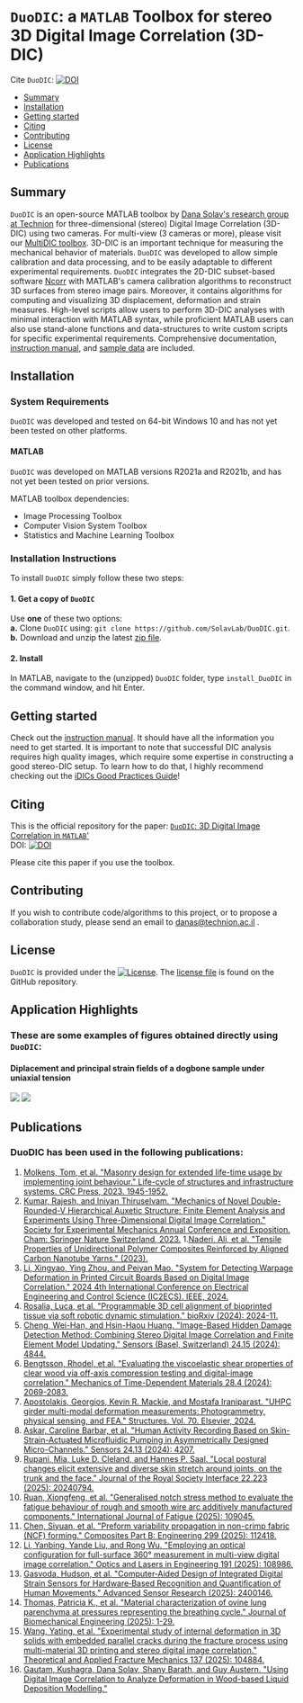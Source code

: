 # `DuoDIC`: a `MATLAB` Toolbox for stereo 3D Digital Image Correlation (3D-DIC)  

Cite `DuoDIC`: [![DOI](https://joss.theoj.org/papers/10.21105/joss.04279/status.svg)](https://doi.org/10.21105/joss.04279)

- [Summary](#summary)  
- [Installation](#installation)  
- [Getting started](#getting-started)
- [Citing](#citing)
- [Contributing](#contributing)  
- [License](#license)  
- [Application Highlights](#application-highlights)
- [Publications](#publications)


## Summary
`DuoDIC` is an open-source MATLAB toolbox by [Dana Solav's research group at Technion](https://www.solavlab.com/) for three-dimensional (stereo) Digital Image Correlation (3D-DIC) using two cameras. For multi-view (3 cameras or more), please visit our [MultiDIC toolbox](https://github.com/MultiDIC/MultiDIC). 3D-DIC is an important technique for measuring the mechanical behavior of materials. `DuoDIC` was developed to allow simple calibration and data processing, and to be easily adaptable to different experimental requirements. `DuoDIC` integrates the 2D-DIC subset-based software [Ncorr](https://www.github.com/justinblaber/ncorr_2D_matlab) with MATLAB's camera calibration algorithms to reconstruct 3D surfaces from stereo image pairs. Moreover, it contains algorithms for computing and visualizing 3D displacement, deformation and strain measures. High-level scripts allow users to perform 3D-DIC analyses with minimal interaction with MATLAB syntax, while proficient MATLAB users can also use stand-alone functions and data-structures to write custom scripts for specific experimental requirements. Comprehensive documentation, [instruction manual](https://github.com/SolavLab/DuoDIC/blob/master/docs/instructions/DuoDIC_v_1_1_0_instruction_manual.pdf), and [sample data](https://github.com/SolavLab/DuoDIC/tree/master/sample_data) are included.

## Installation  
### System Requirements
`DuoDIC` was developed and tested on 64-bit Windows 10 and has not yet been tested on other platforms.        
#### MATLAB
`DuoDIC` was developed on MATLAB versions R2021a and R2021b, and has not yet been tested on prior versions.  

MATLAB toolbox dependencies:
* Image Processing Toolbox
* Computer Vision System Toolbox
* Statistics and Machine Learning Toolbox

### Installation Instructions
To install `DuoDIC` simply follow these two steps:
#### 1. Get a copy of `DuoDIC`
Use **one** of these two options:  
**a.** Clone `DuoDIC` using: `git clone https://github.com/SolavLab/DuoDIC.git`.    
**b.** Download and unzip the latest [zip file](https://github.com/SolavLab/DuoDIC/archive/refs/heads/main.zip).   

#### 2. Install
In MATLAB, navigate to the (unzipped) `DuoDIC` folder, type `install_DuoDIC` in the command window, and hit Enter.

## Getting started
Check out the [instruction manual](docs/instructions/DuoDIC_instruction_manual_1_1_0.pdf). It should have all the information you need to get started.
It is important to note that successful DIC analysis requires high quality images, which require some expertise in constructing a good stereo-DIC setup. To learn how to do that, I highly recommend checking out the [iDICs Good Practices Guide](https://idics.org/guide/)!

## Citing  
This is the official repository for the paper:
[`DuoDIC`: 3D Digital Image Correlation in `MATLAB`'](https://joss.theoj.org/papers/10.21105/joss.04279)   
DOI: [![DOI](https://joss.theoj.org/papers/10.21105/joss.04279/status.svg)](https://doi.org/10.21105/joss.04279)

Please cite this paper if you use the toolbox.

## Contributing
If you wish to contribute code/algorithms to this project, or to propose a collaboration study, please send an email to danas@technion.ac.il .

## License <a name="License"></a>
`DuoDIC` is provided under the [![License](https://img.shields.io/badge/License-Apache_2.0-blue.svg)](https://opensource.org/licenses/Apache-2.0). The [license file](https://github.com/SolavLab/DuoDIC/blob/main/LICENSE.txt) is found on the GitHub repository.

## Application Highlights
### These are some examples of figures obtained directly using `DuoDIC`:
#### Diplacement and principal strain fields of a dogbone sample under uniaxial tension
<img src="docs/img/disp_img.gif">     
<img src="docs/img/strains.gif">   

## Publications
### DuoDIC has been used in the following publications:
1. [Molkens, Tom, et al. "Masonry design for extended life-time usage by implementing joint behaviour." Life-cycle of structures and infrastructure systems. CRC Press, 2023. 1945-1952.](https://www.taylorfrancis.com/chapters/oa-edit/10.1201/9781003323020-238/masonry-design-extended-life-time-usage-implementing-joint-behaviour-molkens-smits-van-hout-meuleman)
1. [Kumar, Rajesh, and Iniyan Thiruselvam. "Mechanics of Novel Double-Rounded-V Hierarchical Auxetic Structure: Finite Element Analysis and Experiments Using Three-Dimensional Digital Image Correlation." Society for Experimental Mechanics Annual Conference and Exposition. Cham: Springer Nature Switzerland, 2023.](https://doi.org/10.1007/978-3-031-50474-7_5)
1.[Naderi, Ali, et al. "Tensile Properties of Unidirectional Polymer Composites Reinforced by Aligned Carbon Nanotube Yarns." (2023).](https://www.researchgate.net/profile/Yeqing-Wang-3/publication/374119489_Tensile_Properties_of_Unidirectional_Polymer_Composites_Reinforced_by_Aligned_Carbon_Nanotube_Yarns/links/650eebcdc05e6d1b1c2acfd3/Tensile-Properties-of-Unidirectional-Polymer-Composites-Reinforced-by-Aligned-Carbon-Nanotube-Yarns.pdf)
1. [Li, Xingyao, Ying Zhou, and Peiyan Mao. "System for Detecting Warpage Deformation in Printed Circuit Boards Based on Digital Image Correlation." 2024 4th International Conference on Electrical Engineering and Control Science (IC2ECS). IEEE, 2024.](https://doi.org/10.1109/IC2ECS64405.2024.10928691)
1. [Rosalia, Luca, et al. "Programmable 3D cell alignment of bioprinted tissue via soft robotic dynamic stimulation." bioRxiv (2024): 2024-11.](https://doi.org/10.1101/2024.11.03.621771)
1. [Cheng, Wei-Han, and Hsin-Haou Huang. "Image-Based Hidden Damage Detection Method: Combining Stereo Digital Image Correlation and Finite Element Model Updating." Sensors (Basel, Switzerland) 24.15 (2024): 4844.](https://doi.org/10.3390/s24154844)
1. [Bengtsson, Rhodel, et al. "Evaluating the viscoelastic shear properties of clear wood via off-axis compression testing and digital-image correlation." Mechanics of Time-Dependent Materials 28.4 (2024): 2069-2083.](https://doi.org/10.1007/s11043-023-09604-0)
1. [Apostolakis, Georgios, Kevin R. Mackie, and Mostafa Iraniparast. "UHPC girder multi-modal deformation measurements: Photogrammetry, physical sensing, and FEA." Structures. Vol. 70. Elsevier, 2024.](https://doi.org/10.1016/j.istruc.2024.107790)
1. [Askar, Caroline Barbar, et al. "Human Activity Recording Based on Skin-Strain-Actuated Microfluidic Pumping in Asymmetrically Designed Micro-Channels." Sensors 24.13 (2024): 4207.](https://doi.org/10.3390/s24134207)
1. [Rupani, Mia, Luke D. Cleland, and Hannes P. Saal. "Local postural changes elicit extensive and diverse skin stretch around joints, on the trunk and the face." Journal of the Royal Society Interface 22.223 (2025): 20240794.](https://doi.org/10.1098/rsif.2024.0794)
1. [Ruan, Xiongfeng, et al. "Generalised notch stress method to evaluate the fatigue behaviour of rough and smooth wire arc additively manufactured components." International Journal of Fatigue (2025): 109045.](https://doi.org/10.1016/j.ijfatigue.2025.109045)
1. [Chen, Siyuan, et al. "Preform variability propagation in non-crimp fabric (NCF) forming." Composites Part B: Engineering 299 (2025): 112418.](https://doi.org/10.1016/j.compositesb.2025.112418)
1. [Li, Yanbing, Yande Liu, and Rong Wu. "Employing an optical configuration for full-surface 360° measurement in multi-view digital image correlation." Optics and Lasers in Engineering 191 (2025): 108986.](https://doi.org/10.1016/j.optlaseng.2025.108986)
1. [Gasvoda, Hudson, et al. "Computer‐Aided Design of Integrated Digital Strain Sensors for Hardware‐Based Recognition and Quantification of Human Movements." Advanced Sensor Research (2025): 2400146.](https://doi.org/10.1002/adsr.202400146)
1. [Thomas, Patricia K., et al. "Material characterization of ovine lung parenchyma at pressures representing the breathing cycle." Journal of Biomechanical Engineering (2025): 1-29.](https://doi.org/10.1115/1.4068872)
1. [Wang, Yating, et al. "Experimental study of internal deformation in 3D solids with embedded parallel cracks during the fracture process using multi-material 3D printing and stereo digital image correlation." Theoretical and Applied Fracture Mechanics 137 (2025): 104884.](https://doi.org/10.1016/j.tafmec.2025.104884)
1. [Gautam, Kushagra, Dana Solav, Shany Barath, and Guy Austern. "Using Digital Image Correlation to Analyze Deformation in Wood-based Liquid Deposition Modelling."](https://www.researchgate.net/profile/Kushagra-Gautam-3/publication/390972230_Using_Digital_Image_Correlation_to_Analyze_Deformation_in_Wood-based_Liquid_Deposition_Modelling/links/68063853df0e3f544f437df3/Using-Digital-Image-Correlation-to-Analyze-Deformation-in-Wood-based-Liquid-Deposition-Modelling.pdf)
